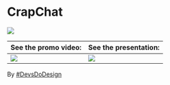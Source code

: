 # CrapChat

![](http://i.imgur.com/qWsinVY.png)

| See the promo video: | See the presentation: |
| -------------------- | --------------------- |
| [![](https://img.youtube.com/vi/BFYyHr2CMQg/maxresdefault.jpg)](https://www.youtube.com/watch?v=BFYyHr2CMQg) | [![](https://img.youtube.com/vi/9b6kWy3BqyQ/maxresdefault.jpg)](https://www.youtube.com/watch?v=9b6kWy3BqyQ) |

By [#DevsDoDesign](http://DevsDoDesign.com)
